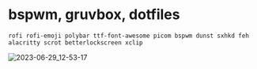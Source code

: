 # bspwm, gruvbox, dotfiles

```rofi rofi-emoji polybar ttf-font-awesome picom bspwm dunst sxhkd feh alacritty scrot betterlockscreen xclip```

![2023-06-29_12-53-17](https://github.com/JusPLP/dotfiles/assets/106280544/262617e0-18e7-48e8-96fd-d7cbf68320e0)
